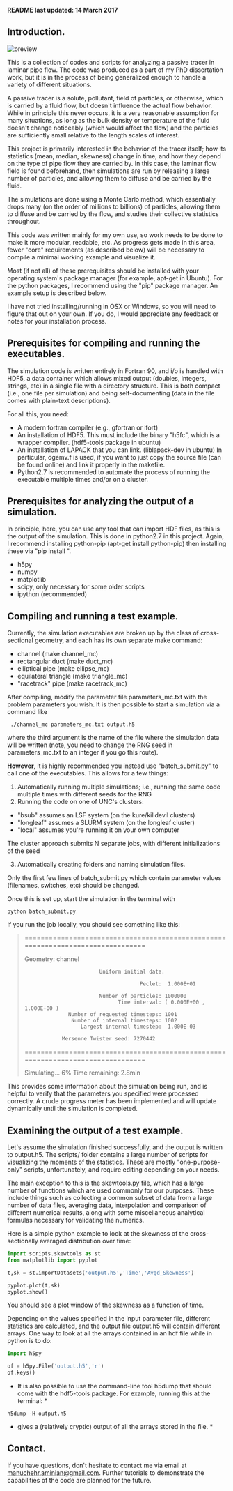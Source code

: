 **README last updated: 14 March 2017**

## Introduction.

![preview](web_images/pipevid0180.png)

This is a collection of codes and scripts for 
analyzing a passive tracer in 
laminar pipe flow. The code was produced 
as a part of my PhD dissertation work, 
but it is in the process of being generalized 
enough to handle a variety of different situations. 

A passive tracer is a solute, 
pollutant, field of particles, or otherwise, 
which is carried by a fluid flow, 
but doesn't influence the actual flow behavior. 
While in principle this never occurs, it is 
a very reasonable assumption for many situations, 
as long as the bulk density or temperature 
of the fluid doesn't change noticeably (which 
would affect the flow) and the particles are 
sufficiently small relative to the length scales 
of interest.

This project is primarily interested in the 
behavior of the tracer itself; 
how its statistics (mean, median, skewness) 
change in time, and how they depend on the 
type of pipe flow they are carried by. In this 
case, the laminar flow field is found 
beforehand, then simulations are run by 
releasing a large number of particles, and 
allowing them to diffuse and be carried by the fluid.

The simulations are done using a Monte Carlo method, 
which essentially drops many (on the order of millions to 
billions) of particles, allowing them to diffuse and 
be carried by the flow, and studies their 
collective statistics throughout.

This code was written mainly for my own use, so 
work needs to be done to make it more modular,
readable, etc. As progress gets made in this 
area, fewer "core" requirements (as described below) 
will be necessary to compile a minimal 
working example and visualize it.

Most (if not all) of these prerequisites should 
be installed with your operating system's package 
manager (for example, apt-get in Ubuntu). 
For the python packages, I recommend using 
the "pip" package manager. An example setup 
is described below.

I have not tried installing/running in 
OSX or Windows, so you will need to figure 
that out on your own. If you do, I would 
appreciate any feedback or notes for 
your installation process.


## Prerequisites for compiling and running the executables.


The simulation code is written entirely in Fortran 90, 
and i/o is handled with HDF5, a data container which 
allows mixed output (doubles, integers, strings, etc) 
in a single file with a directory structure. This is 
both compact (i.e., one file per simulation) and 
being self-documenting (data in the file
comes with plain-text descriptions).

For all this, you need:

 - A modern fortran compiler (e.g., gfortran or ifort)
 - An installation of HDF5. This must include the binary "h5fc", 
   which is a wrapper compiler. (hdf5-tools package in ubuntu)
 - An installation of LAPACK that you can link. (liblapack-dev in ubuntu)
   In particular, dgemv.f is used, if you want to just copy the 
   source file (can be found online) and link it properly in the makefile.
 - Python2.7 is recommended to automate the process of running 
   the executable multiple times and/or on a cluster.


## Prerequisites for analyzing the output of a simulation.


In principle, here, you can use any tool that can 
import HDF files, as this is the output of the simulation.
This is done in python2.7 in this project. Again, 
I recommend installing python-pip (apt-get install python-pip) 
then installing these via "pip install <package>".

 - h5py
 - numpy
 - matplotlib
 - scipy, only necessary for some older scripts
 - ipython (recommended)


## Compiling and running a test example.


Currently, the simulation executables are broken up by 
the class of cross-sectional geometry, and each has its own 
separate make command:

 - channel (make channel_mc)
 - rectangular duct (make duct_mc)
 - elliptical pipe (make ellipse_mc) 
 - equilateral triangle (make triangle_mc)
 - "racetrack" pipe (make racetrack_mc)

After compiling, modify the parameter file parameters_mc.txt 
with the problem parameters you wish. It is then possible 
to start a simulation via a command like

     ./channel_mc parameters_mc.txt output.h5

where the third argument is the name of the file where 
the simulation data will be written (note, you need 
to change the RNG seed in parameters_mc.txt to an 
integer if you go this route).

**However**, it is highly recommended you instead 
use "batch_submit.py" to call one of the executables. 
This allows for a few things:

1. Automatically running multiple simulations; i.e., 
   running the same code multiple times with different 
   seeds for the RNG
2. Running the code on one of UNC's clusters:
  * "bsub" assumes an LSF system (on the kure/killdevil clusters)
  * "longleaf" assumes a SLURM system (on the longleaf cluster)
  * "local" assumes you're running it on your own computer

  The cluster approach submits N separate jobs, with different 
  initializations of the seed

3. Automatically creating folders and naming simulation files.

Only the first few lines of batch_submit.py which contain 
parameter values (filenames, switches, etc) should be changed.

Once this is set up, start the simulation in the terminal with 

```
python batch_submit.py
```

If you run the job locally, you should see something like this:

>
>================================================================================
> 
>Geometry: channel
> 
>                             Uniform initial data.
> 
>                                          Peclet:  1.000E+01
> 
>                             Number of particles: 1000000
>                                   Time interval: ( 0.000E+00 ,  1.000E+00 )
>                   Number of requested timesteps: 1001
>                    Number of internal timesteps: 1002
>                       Largest internal timestep:  1.000E-03
> 
>                 Mersenne Twister seed: 7270442
> 
>================================================================================
> 
>Simulating...   6%   Time remaining:   2.8min
>


This provides some information about the simulation being 
run, and is helpful to verify that the parameters you specified 
were processed correctly. A crude progress meter has been implemented
and will update dynamically until the simulation is completed.


## Examining the output of a test example.

Let's assume the simulation finished successfully, and the output 
is written to output.h5. The scripts/ folder contains a large number of 
scripts for visualizing the moments of the statistics. 
These are mostly "one-purpose-only" scripts, unfortunately, and require 
editing depending on your needs. 

The main exception to this is the skewtools.py file, which has a large number of 
functions which are used commonly for our purposes. These 
include things such as collecting a common subset of data from a 
large number of data files, averaging data, interpolation and comparison 
of different numerical results, along with some miscellaneous 
analytical formulas necessary for validating the numerics. 

Here is a simple python example to look at the skewness of the 
cross-sectionally averaged distribution over time:

```python
import scripts.skewtools as st
from matplotlib import pyplot

t,sk = st.importDatasets('output.h5','Time','Avgd_Skewness')

pyplot.plot(t,sk)
pyplot.show()
```

You should see a plot window of the skewness as a function of time.

Depending on the values specified in the input parameter file, 
different statistics are calculated, and the output file output.h5 
will contain different arrays. One way to look at all the arrays 
contained in an hdf file while in python is to do:

```python
import h5py

of = h5py.File('output.h5','r')
of.keys()
```

* It is also possible to use the command-line tool h5dump that should come with the hdf5-tools package. For example, running this at the terminal: *

```
h5dump -H output.h5 
```

* gives a (relatively cryptic) 
output of all the arrays stored in the file. *


## Contact.


If you have questions, don't hesitate to contact me via 
email at manuchehr.aminian@gmail.com. Further tutorials to 
demonstrate the capabilities of the code are planned for the future.

